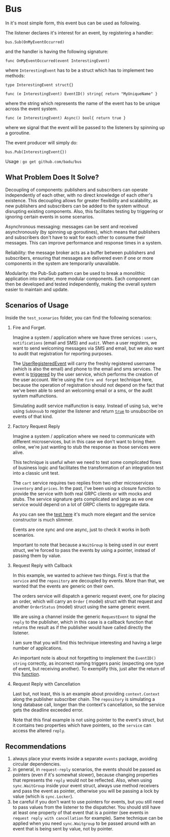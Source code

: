 # Bus

In it's most simple form, this event bus can be used as following.

The listener declares it's interest for an event, by registering a handler:

`bus.Sub(OnMyEventOccurred)`

and the handler is having the following signature:

`func OnMyEventOccurred(event InterestingEvent)`

where `InterestingEvent` has to be a struct which has to implement two methods:

`type InterestingEvent struct{}`

`func (e InterestingEvent) EventID() string{ return "MyUniqueName" }`

where the string which represents the name of the event has to be unique across the event system.

`func (e InterestingEvent) Async() bool{ return true }`

where we signal that the event will be passed to the listeners by spinning up a goroutine.

The event producer will simply do:

`bus.Pub(InterestingEvent{})`

Usage : `go get github.com/badu/bus`

## What Problem Does It Solve?

Decoupling of components: publishers and subscribers can operate independently of each other, with no direct knowledge
of each other's existence. This decoupling allows for greater flexibility and scalability, as new publishers and
subscribers can be added to the system without disrupting existing components. Also, this facilitates testing by
triggering or ignoring certain events in some scenarios.

Asynchronous messaging: messages can be sent and received asynchronously (by spinning up goroutines), which means that
publishers and subscribers don't have to wait for each other to consume their messages. This can improve performance and
response times in a system.

Reliability: the message broker acts as a buffer between publishers and subscribers, ensuring that messages are
delivered even if one or more components in the system are temporarily unavailable.

Modularity: the Pub-Sub pattern can be used to break a monolithic application into smaller, more modular components.
Each component can then be developed and tested independently, making the overall system easier to maintain and update.

## Scenarios of Usage

Inside the `test_scenarios` folder, you can find the following scenarios:

1. Fire and Forget.

   Imagine a system / application where we have three services : `users`, `notifications` (email and
   SMS) and `audit`. When a user registers, we want to send welcoming messages via SMS and email, but we also want to
   audit that registration for reporting purposes.

   The [UserRegisteredEvent](https://github.com/badu/bus/blob/main/test_scenarios/fire-and-forget/events/main.go#L10)
   will carry the freshly registered username (which is also the email) and phone to the email and sms services. The
   event is [triggered](https://github.com/badu/bus/blob/main/test_scenarios/fire-and-forget/users/service.go#L21) by
   the user service, which performs the creation of the user account. We're using the `fire and forget` technique here,
   because the operation of registration should not depend on the fact that we've been able to
   send an welcoming email or a sms, or the audit system malfunctions.

   Simulating audit service malfunction is easy. Instead of using `Sub`, we're using `SubUnsub` to register the listener
   and return [`true`](https://github.com/badu/bus/blob/main/test_scenarios/fire-and-forget/audit/service.go#L36) to
   unsubscribe on events of that kind.

2. Factory Request Reply

   Imagine a system / application where we need to communicate with different microservices, but in this case we don't
   want to bring them online, we're just wanting to stub the response as those services were alive.

   This technique is useful when we need to test some complicated flows of business logic and facilitates the
   transformation of an integration test into a classic unit test.

   The `cart` service requires two replies from two other microservices `inventory` and `prices`. In the past, I've been
   using a closure function to provide the service with both real GRPC clients or with mocks and stubs. The service
   signature gets complicated and large as we one service would depend on a lot of GRPC clients to aggregate data.

   As you can see
   the [test here](https://github.com/badu/bus/blob/main/test_scenarios/factory-request-reply/main_test.go) it's much
   more elegant and the service constructor is much slimmer.

   Events are one sync and one async, just to check it works in both scenarios.

   Important to note that because a `WaitGroup` is being used in our event struct, we're forced to pass the events by
   using a pointer, instead of passing them by value.

3. Request Reply with Callback

   In this example, we wanted to achieve two things. First is that the `service` and the `repository` are decoupled by
   events. More than that, we wanted that the events are generic on their own.

   The orders service will dispatch a generic request event, one for placing an order, which will carry an `Order` (
   model) struct with that request and another `OrderStatus` (model) struct using the same generic event.

   We are using a channel inside the generic `RequestEvent` to signal the `reply` to the publisher, which in this case
   is a callback function that returns the result as if the publisher would have called directly the listener.

   I am sure that you will find this technique interesting and having a large number of applications.

   An important note is about not forgetting to implement the `EventID() string` correctly, as incorrect naming triggers
   panic (expecting one type of event, but receiving another). To exemplify this, just alter the return of
   this [function](https://github.com/badu/bus/blob/main/test_scenarios/request-reply-callback/events/main.go#L24).

4. Request Reply with Cancellation

   Last but, not least, this is an example about providing `context.Context` along the publisher subscriber chain.
   The `repository` is simulating a long database call, longer than the context's cancellation, so the service gets the
   deadline exceeded error.

   Note that this final example is not using pointer to the event's struct, but it contains two properties which have
   pointers, so the `service` can access the altered `reply`.

## Recommendations

1. always place your events inside a separate `events` package, avoiding circular dependencies.
2. in general, in `request-reply` scenarios, the events should be passed as pointers (even if it's somewhat slower),
   because changing properties that represents the `reply` would not be reflected. Also, when using `sync.WaitGroup`
   inside your event struct, always use method receivers and pass the event as pointer, otherwise you will be passing a
   lock by value (which is `sync.Locker`).
2. be careful if you don't want to use pointers for events, but you still need to pass values from the listener to the
   dispatcher. You should still have at least one property of that event that is a pointer (see events
   in `request reply with cancellation` for example). Same technique can be applied when you need `sync.Waitgroup` to be
   passed around with an event that is being sent by value, not by pointer.
